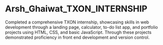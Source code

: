 # Arsh_Ghaiwat_TXON_INTERNSHIP
Completed a comprehensive TXON internship, showcasing skills in web development through a landing page,
calculator, to-do list app, and portfolio projects using HTML, CSS, and basic JavaScript. Through these projects demonstrated proficiency in front end development and version control.
